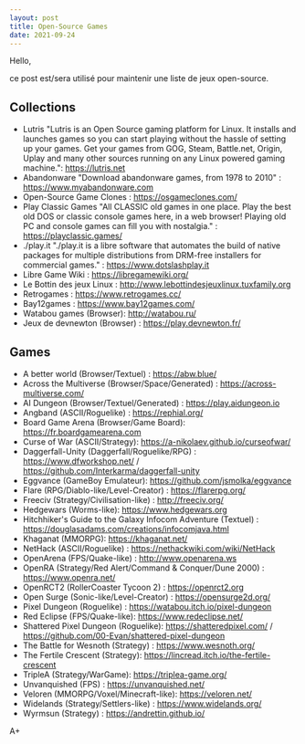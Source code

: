 ```yaml
---
layout: post
title: Open-Source Games
date: 2021-09-24
---
```


Hello,

ce post est/sera utilisé pour maintenir une liste de jeux open-source.

## Collections
- Lutris "Lutris is an Open Source gaming platform for Linux. It installs and launches games so you can start playing without the hassle of setting up your games. Get your games from GOG, Steam, Battle.net, Origin, Uplay and many other sources running on any Linux powered gaming machine.": <https://lutris.net>
- Abandonware "Download abandonware games, from 1978 to 2010" : <https://www.myabandonware.com>
- Open-Source Game Clones : <https://osgameclones.com/>
- Play Classic Games "All CLASSIC old games in one place. Play the best old DOS or classic console games here, in a web browser!
Playing old PC and console games can fill you with nostalgia." : <https://playclassic.games/>
- ./play.it "./play.it is a libre software that automates the build of native packages for multiple distributions from DRM-free installers for commercial games." : <https://www.dotslashplay.it>
- Libre Game Wiki : <https://libregamewiki.org/>
- Le Bottin des jeux Linux : <http://www.lebottindesjeuxlinux.tuxfamily.org>
- Retrogames : <https://www.retrogames.cc/>
- Bay12games : <https://www.bay12games.com/>
- Watabou games (Browser): <http://watabou.ru/>
- Jeux de devnewton (Browser) : <https://play.devnewton.fr/>

## Games
- A better world (Browser/Textuel) : <https://abw.blue/>
- Across the Multiverse (Browser/Space/Generated) : https://across-multiverse.com/
- AI Dungeon (Browser/Textuel/Generated) : https://play.aidungeon.io
- Angband (ASCII/Roguelike) : <https://rephial.org/>
- Board Game Arena (Browser/Game Board): <https://fr.boardgamearena.com>
- Curse of War (ASCII/Strategy): <https://a-nikolaev.github.io/curseofwar/>
- Daggerfall-Unity (Daggerfall/Roguelike/RPG) : <https://www.dfworkshop.net/> / <https://github.com/Interkarma/daggerfall-unity>
- Eggvance (GameBoy Emulateur): <https://github.com/jsmolka/eggvance>
- Flare (RPG/Diablo-like/Level-Creator) : <https://flarerpg.org/>
- Freeciv (Strategy/Civilisation-like) : <http://freeciv.org/>
- Hedgewars (Worms-like): <https://www.hedgewars.org>
- Hitchhiker's Guide to the Galaxy Infocom Adventure (Textuel) : <https://douglasadams.com/creations/infocomjava.html>
- Khaganat (MMORPG): <https://khaganat.net/>
- NetHack (ASCII/Roguelike) : <https://nethackwiki.com/wiki/NetHack>
- OpenArena (FPS/Quake-like) : <http://www.openarena.ws>
- OpenRA (Strategy/Red Alert/Command & Conquer/Dune 2000) : <https://www.openra.net/>
- OpenRCT2 (RollerCoaster Tycoon 2) : <https://openrct2.org>
- Open Surge (Sonic-like/Level-Creator) : <https://opensurge2d.org/>
- Pixel Dungeon (Roguelike) : <https://watabou.itch.io/pixel-dungeon>
- Red Eclipse (FPS/Quake-like): <https://www.redeclipse.net/>
- Shattered Pixel Dungeon (Roguelike): <https://shatteredpixel.com/> / <https://github.com/00-Evan/shattered-pixel-dungeon>
- The Battle for Wesnoth (Strategy) : <https://www.wesnoth.org/>
- The Fertile Crescent (Strategy): <https://lincread.itch.io/the-fertile-crescent>
- TripleA (Strategy/WarGame): <https://triplea-game.org/>
- Unvanquished (FPS) : <https://unvanquished.net/>
- Veloren (MMORPG/Voxel/Minecraft-like): <https://veloren.net/>
- Widelands (Strategy/Settlers-like) : <https://www.widelands.org/>
- Wyrmsun (Strategy) : <https://andrettin.github.io/>

A+
